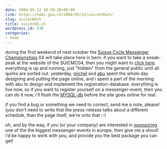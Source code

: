 ```yaml
---
date: 2004-05-12 18:50:30+00:00
link: https://habi.gna.ch/2004/05/12/suicmc04ch/
slug: suicmc04ch
title: suicmc04.ch
wordpress_id: 530
categories:
- none
---
```


during the first weekend of next october the [Suisse Cycle Messenger Championships](http://suicmc.ch/) 04 will take place here in bern.
if you want to take a sneak-peak at the website of the SUICMC04, then you might want to [click here](http://www.suicmc04.ch/start.html). everything is up and running, just "hidden" from the general public until all quirks are sorted out.
yesterday, [michel](https://google.com/search?q=%22dj+el+mensajero%22&btnG=Search&hl=en&lr=&safe=off&c2coff=1) and [abu](http://homepage.sunrise.ch/mysunrise/m_liniger/index.html) spent the whole day designing and putting the page online, and i spent a part of the morning with abu to design and implement the registration-database. everything is live now, so if you want to register yourself on a messenger-event, then you can do it now, i'll flush the [MYSQL-db](http://www.mysql.com/) before the site goes online for real.

if you find a bug or something we need to correct, send me a note, please! (you don't need to write that the press-release talks about a different schedule, than the page itself, we're onto that :-)

oh, and by the way, if you (or your company) are interested in [sponsoring](http://www.suicmc04.ch/de/sponsoring.html) one of the the biggest messenger-events in europe, then give me a shout! i'd be happy to work with you, and provide you the best package you can get!
